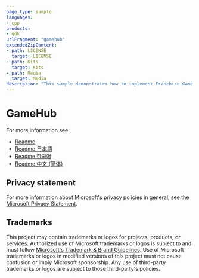 ```yaml
---
page_type: sample
languages:
- cpp
products:
- gdk
urlFragment: "gamehub"
extendedZipContent:
- path: LICENSE
  target: LICENSE
- path: Kits
  target: Kits
- path: Media
  target: Media
description: "This sample demonstrates how to implement Franchise Game Hub."
---
```


# GameHub

For more information see: 
- [Readme](https://github.com/microsoft/Xbox-GDK-Samples/blob/main/Samples/Live/GameHub/readme_en-us.md)
- [Readme 日本語](https://github.com/microsoft/Xbox-GDK-Samples/blob/main/Samples/Live/GameHub/readme_ja-jp.md)
- [Readme 한국어](https://github.com/microsoft/Xbox-GDK-Samples/blob/main/Samples/Live/GameHub/readme_ko-kr.md)
- [Readme 中文 (简体)](https://github.com/microsoft/Xbox-GDK-Samples/blob/main/Samples/Live/GameHub/readme_zh-cn.md)

## Privacy statement

For more information about Microsoft's privacy policies in general, see the [Microsoft Privacy Statement](https://privacy.microsoft.com/privacystatement/).

## Trademarks

This project may contain trademarks or logos for projects, products, or services. Authorized use of Microsoft trademarks or logos is subject to and must follow [Microsoft's Trademark & Brand Guidelines](https://www.microsoft.com/en-us/legal/intellectualproperty/trademarks/usage/general). Use of Microsoft trademarks or logos in modified versions of this project must not cause confusion or imply Microsoft sponsorship. Any use of third-party trademarks or logos are subject to those third-party's policies.
